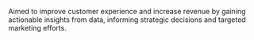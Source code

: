 Aimed to improve customer experience and increase revenue by gaining actionable insights from data, informing strategic decisions and targeted marketing efforts.
